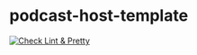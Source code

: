 # podcast-host-template
[![Check Lint & Pretty](https://github.com/gardeurQ/ask-template/actions/workflows/check_lint.yml/badge.svg)](https://github.com/gardeurQ/ask-template/actions/workflows/check_lint.yml)
